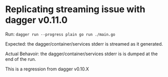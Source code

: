 # Replicating streaming issue with dagger v0.11.0

Run: `dagger run --progress plain go run ./main.go`

Expected: the dagger/container/services stderr is streamed as it generated.

Actual Behavoir: the dagger/container/services stderr is is dumped at the end of the run.

This is a regression from dagger v0.10.X
